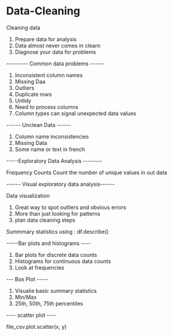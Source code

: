 # Data-Cleaning

Cleaning data
1. Prepare data for analysis
2. Data almost never comes in clearn
3. Diagnose your data for problems

--------- Common data problems ------

1. Inconsistent column names
2. Missing Daa
3. Outliers
4. Duplicate rows
5. Untidy
6. Need to process columns
7. Column types can signal unexpected data values

------ Unclean Data ------

1. Column name inconsistencies
2. Missing Data
3. Some name or text in french

-----Exploratory Data Analysis --------

Frequency Counts
Count the number of unique values in out data

------ Visual exploratory data analysis------

Data visualization 
1. Great way to spot outliers and obvious errors
2. More than just looking for patterns
3. plan data cleaning steps

Summmary statistics using : df.describe()

-----Bar plots and histograms ----

1. Bar plots for discrete data counts
2. Histograms for continuous data counts
3. Look at frequencies

--- Box Plot -----
1. Visualie basic summary statistics
2. Min/Max
3. 25th, 50th, 75th percentiles

---- scatter plot ----

file_csv.plot.scatter(x, y)






